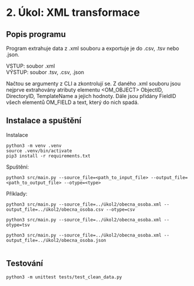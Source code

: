 # 2. Úkol: XML transformace
## Popis programu
Program extrahuje data z .xml souboru a exportuje je do .csv, .tsv nebo .json.

VSTUP: soubor .xml \
VÝSTUP: soubor .tsv, .csv, .json

Načtou se argumenty z CLI a zkontrolují se. Z daného .xml souboru jsou nejprve extrahovány atributy elementu <OM_OBJECT> ObjectID, DirectoryID, TemplateName a jejich hodnoty. Dále jsou přidány FieldID všech elementů OM_FIELD a text, který do nich spadá.

## Instalace a spuštění
Instalace
```
python3 -m venv .venv
source .venv/bin/activate
pip3 install -r requirements.txt
```
Spuštění:
```
python3 src/main.py --source_file=<path_to_input_file> --output_file=<path_to_output_file> --otype=<type>
```
Příklady:
```
python3 src/main.py --source_file=../úkol2/obecnа_osoba.xml --output_file=../úkol2/obecna_osoba.csv --otype=csv

python3 src/main.py --source_file=../úkol2/obecnа_osoba.xml --otype=tsv

python3 src/main.py --source_file=../úkol2/obecnа_osoba.xml --output_file=../úkol2/obecna_osoba.json


```
## Testování
```
python3 -m unittest tests/test_clean_data.py
```